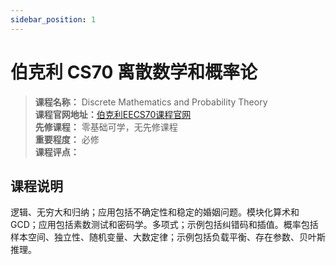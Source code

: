 ```yaml
---
sidebar_position: 1
---
```


# 伯克利 CS70 离散数学和概率论




>**课程名称：** Discrete Mathematics and Probability Theory    
**课程官网地址：**[伯克利EECS70课程官网](https://www.eecs70.org/)   
**先修课程：** 零基础可学，无先修课程  
**重要程度：** 必修  
**课程评点：** 

## 课程说明
逻辑、无穷大和归纳；应用包括不确定性和稳定的婚姻问题。模块化算术和 GCD；应用包括素数测试和密码学。多项式；示例包括纠错码和插值。概率包括样本空间、独立性、随机变量、大数定律；示例包括负载平衡、存在参数、贝叶斯推理。





